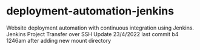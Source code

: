 # deployment-automation-jenkins
Website deployment automation with continuous integration using Jenkins. 
Jenkins Project
Transfer over SSH
Update 23/4/2022
last commit b4 1246am
after adding new mount directory

